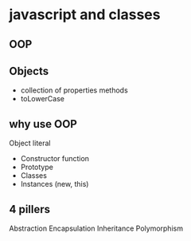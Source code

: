 # javascript and classes

## OOP

## Objects
- collection of properties methods
- toLowerCase

## why use OOP
Object literal

- Constructor function
- Prototype
- Classes
- Instances (new, this)

## 4 pillers
Abstraction
Encapsulation
Inheritance
Polymorphism